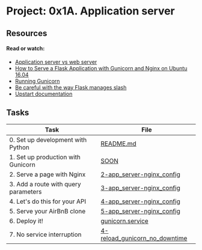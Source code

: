 # Project: 0x1A. Application server

## Resources

#### Read or watch:

* [Application server vs web server](https://intranet.alxswe.com/rltoken/B9fOBzIxX_t1289WAuRzJw)
* [How to Serve a Flask Application with Gunicorn and Nginx on Ubuntu 16.04](https://intranet.alxswe.com/rltoken/kpG6RwmwRJHzRmGUM_ERcA)
* [Running Gunicorn](https://intranet.alxswe.com/rltoken/2LF1j7xKJGYaUtD1HKgUeQ)
* [Be careful with the way Flask manages slash](https://intranet.alxswe.com/rltoken/zTCSTQxrH2za4hxbkt8K3g)
* [Upstart documentation](https://intranet.alxswe.com/rltoken/cldrneY3Qr7LlDysygzRHw)
## Tasks

| Task | File |
| ---- | ---- |
| 0. Set up development with Python | [README.md](./README.md) |
| 1. Set up production with Gunicorn | [SOON](./) |
| 2. Serve a page with Nginx | [2-app_server-nginx_config](./2-app_server-nginx_config) |
| 3. Add a route with query parameters | [3-app_server-nginx_config](./3-app_server-nginx_config) |
| 4. Let's do this for your API | [4-app_server-nginx_config](./4-app_server-nginx_config) |
| 5. Serve your AirBnB clone | [5-app_server-nginx_config](./5-app_server-nginx_config) |
| 6. Deploy it! | [gunicorn.service](./gunicorn.service) |
| 7. No service interruption | [4-reload_gunicorn_no_downtime](./4-reload_gunicorn_no_downtime) |
